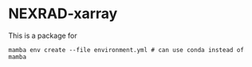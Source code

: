 # NEXRAD-xarray

This is a package for

```shell
mamba env create --file environment.yml # can use conda instead of mamba
```
